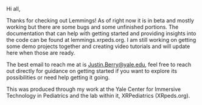 Hi all, 

Thanks for checking out Lemmings! As of right now it is in beta and mostly working but there are some bugs and some unfinished portions. The documentation that can help with getting started and providing insights into the code can be found at lemmings.xrpeds.org. I am still working on getting some demo projects together and creating video tutorials and will update here when those are ready.

The best email to reach me at is Justin.Berry@yale.edu, feel free to reach out directly for guidance on getting started if you want to explore its possibilities or need help getting it going.

This was produced through my work at the Yale Center for Immersive Technology in Pediatrics and the lab within it, XRPediatrics (XRpeds.org). 
